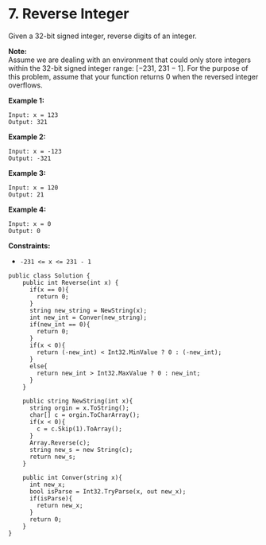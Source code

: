 # 7. Reverse Integer

Given a 32-bit signed integer, reverse digits of an integer.

**Note:**  
Assume we are dealing with an environment that could only store integers within the 32-bit signed integer range: \[−231,  231 − 1\]. For the purpose of this problem, assume that your function returns 0 when the reversed integer overflows.

**Example 1:**

```text
Input: x = 123
Output: 321
```

**Example 2:**

```text
Input: x = -123
Output: -321
```

**Example 3:**

```text
Input: x = 120
Output: 21
```

**Example 4:**

```text
Input: x = 0
Output: 0
```

**Constraints:**

* `-231 <= x <= 231 - 1`



```text
public class Solution {
    public int Reverse(int x) {
      if(x == 0){
        return 0;
      }
      string new_string = NewString(x);
      int new_int = Conver(new_string);
      if(new_int == 0){
        return 0;
      }
      if(x < 0){
        return (-new_int) < Int32.MinValue ? 0 : (-new_int);
      }
      else{
        return new_int > Int32.MaxValue ? 0 : new_int;
      }
    }
  
    public string NewString(int x){
      string orgin = x.ToString();
      char[] c = orgin.ToCharArray();
      if(x < 0){
        c = c.Skip(1).ToArray();
      }
      Array.Reverse(c);
      string new_s = new String(c);
      return new_s;
    }
  
    public int Conver(string x){
      int new_x;
      bool isParse = Int32.TryParse(x, out new_x);
      if(isParse){
        return new_x;
      }
      return 0;
    }
}
```

